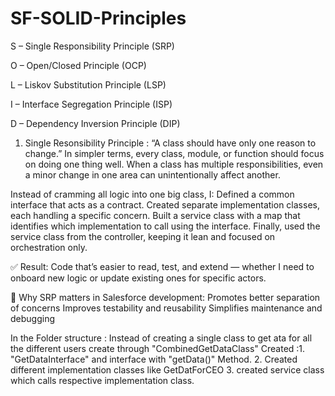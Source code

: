 # SF-SOLID-Principles

S – Single Responsibility Principle (SRP)

O – Open/Closed Principle (OCP)

L – Liskov Substitution Principle (LSP)

I – Interface Segregation Principle (ISP)

D – Dependency Inversion Principle (DIP)

1. Single Resonsibility Principle : 
“A class should have only one reason to change.”
In simpler terms, every class, module, or function should focus on doing one thing well. When a class has multiple responsibilities, even a minor change in one area can unintentionally affect another.

Instead of cramming all logic into one big class, I:
Defined a common interface that acts as a contract.
Created separate implementation classes, each handling a specific concern.
Built a service class with a map that identifies which implementation to call using the interface.
Finally, used the service class from the controller, keeping it lean and focused on orchestration only.

✅ Result: Code that’s easier to read, test, and extend — whether I need to onboard new logic or update existing ones for specific actors.

📌 Why SRP matters in Salesforce development:
Promotes better separation of concerns
Improves testability and reusability
Simplifies maintenance and debugging

In the Folder structure : Instead of creating a single class to get ata for all the different users create through "CombinedGetDataClass"
Created :1. "GetDataInterface" and interface with "getData()" Method. 2. Created different implementation classes like GetDatForCEO 3. created service class which calls respective implementation class.
